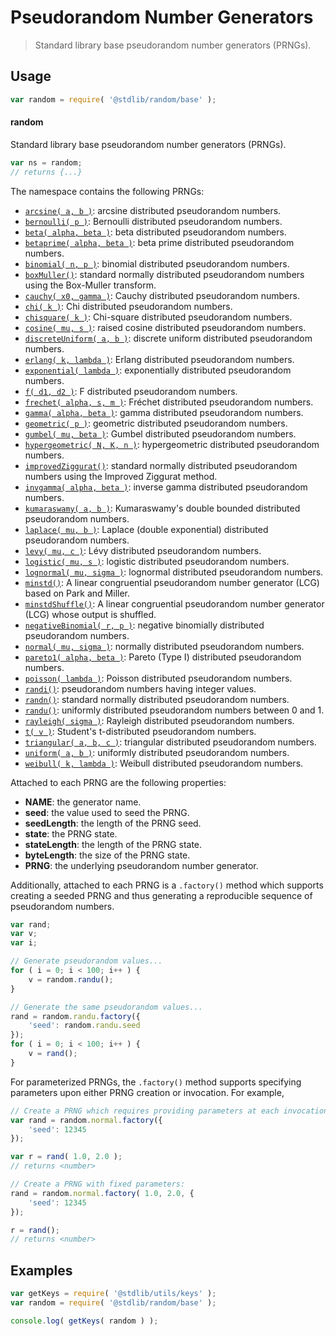 <!--

@license Apache-2.0

Copyright (c) 2018 The Stdlib Authors.

Licensed under the Apache License, Version 2.0 (the "License");
you may not use this file except in compliance with the License.
You may obtain a copy of the License at

   http://www.apache.org/licenses/LICENSE-2.0

Unless required by applicable law or agreed to in writing, software
distributed under the License is distributed on an "AS IS" BASIS,
WITHOUT WARRANTIES OR CONDITIONS OF ANY KIND, either express or implied.
See the License for the specific language governing permissions and
limitations under the License.

-->

# Pseudorandom Number Generators

> Standard library base pseudorandom number generators (PRNGs).

<section class="usage">

## Usage

```javascript
var random = require( '@stdlib/random/base' );
```

#### random

Standard library base pseudorandom number generators (PRNGs).

```javascript
var ns = random;
// returns {...}
```

The namespace contains the following PRNGs:

<!-- <toc pattern="*"> -->

<div class="namespace-toc">

-   <span class="signature">[`arcsine( a, b )`][@stdlib/random/base/arcsine]</span><span class="delimiter">: </span><span class="description">arcsine distributed pseudorandom numbers.</span>
-   <span class="signature">[`bernoulli( p )`][@stdlib/random/base/bernoulli]</span><span class="delimiter">: </span><span class="description">Bernoulli distributed pseudorandom numbers.</span>
-   <span class="signature">[`beta( alpha, beta )`][@stdlib/random/base/beta]</span><span class="delimiter">: </span><span class="description">beta distributed pseudorandom numbers.</span>
-   <span class="signature">[`betaprime( alpha, beta )`][@stdlib/random/base/betaprime]</span><span class="delimiter">: </span><span class="description">beta prime distributed pseudorandom numbers.</span>
-   <span class="signature">[`binomial( n, p )`][@stdlib/random/base/binomial]</span><span class="delimiter">: </span><span class="description">binomial distributed pseudorandom numbers.</span>
-   <span class="signature">[`boxMuller()`][@stdlib/random/base/box-muller]</span><span class="delimiter">: </span><span class="description">standard normally distributed pseudorandom numbers using the Box-Muller transform.</span>
-   <span class="signature">[`cauchy( x0, gamma )`][@stdlib/random/base/cauchy]</span><span class="delimiter">: </span><span class="description">Cauchy distributed pseudorandom numbers.</span>
-   <span class="signature">[`chi( k )`][@stdlib/random/base/chi]</span><span class="delimiter">: </span><span class="description">Chi distributed pseudorandom numbers.</span>
-   <span class="signature">[`chisquare( k )`][@stdlib/random/base/chisquare]</span><span class="delimiter">: </span><span class="description">Chi-square distributed pseudorandom numbers.</span>
-   <span class="signature">[`cosine( mu, s )`][@stdlib/random/base/cosine]</span><span class="delimiter">: </span><span class="description">raised cosine distributed pseudorandom numbers.</span>
-   <span class="signature">[`discreteUniform( a, b )`][@stdlib/random/base/discrete-uniform]</span><span class="delimiter">: </span><span class="description">discrete uniform distributed pseudorandom numbers.</span>
-   <span class="signature">[`erlang( k, lambda )`][@stdlib/random/base/erlang]</span><span class="delimiter">: </span><span class="description">Erlang distributed pseudorandom numbers.</span>
-   <span class="signature">[`exponential( lambda )`][@stdlib/random/base/exponential]</span><span class="delimiter">: </span><span class="description">exponentially distributed pseudorandom numbers.</span>
-   <span class="signature">[`f( d1, d2 )`][@stdlib/random/base/f]</span><span class="delimiter">: </span><span class="description">F distributed pseudorandom numbers.</span>
-   <span class="signature">[`frechet( alpha, s, m )`][@stdlib/random/base/frechet]</span><span class="delimiter">: </span><span class="description">Fréchet distributed pseudorandom numbers.</span>
-   <span class="signature">[`gamma( alpha, beta )`][@stdlib/random/base/gamma]</span><span class="delimiter">: </span><span class="description">gamma distributed pseudorandom numbers.</span>
-   <span class="signature">[`geometric( p )`][@stdlib/random/base/geometric]</span><span class="delimiter">: </span><span class="description">geometric distributed pseudorandom numbers.</span>
-   <span class="signature">[`gumbel( mu, beta )`][@stdlib/random/base/gumbel]</span><span class="delimiter">: </span><span class="description">Gumbel distributed pseudorandom numbers.</span>
-   <span class="signature">[`hypergeometric( N, K, n )`][@stdlib/random/base/hypergeometric]</span><span class="delimiter">: </span><span class="description">hypergeometric distributed pseudorandom numbers.</span>
-   <span class="signature">[`improvedZiggurat()`][@stdlib/random/base/improved-ziggurat]</span><span class="delimiter">: </span><span class="description">standard normally distributed pseudorandom numbers using the Improved Ziggurat method.</span>
-   <span class="signature">[`invgamma( alpha, beta )`][@stdlib/random/base/invgamma]</span><span class="delimiter">: </span><span class="description">inverse gamma distributed pseudorandom numbers.</span>
-   <span class="signature">[`kumaraswamy( a, b )`][@stdlib/random/base/kumaraswamy]</span><span class="delimiter">: </span><span class="description">Kumaraswamy's double bounded distributed pseudorandom numbers.</span>
-   <span class="signature">[`laplace( mu, b )`][@stdlib/random/base/laplace]</span><span class="delimiter">: </span><span class="description">Laplace (double exponential) distributed pseudorandom numbers.</span>
-   <span class="signature">[`levy( mu, c )`][@stdlib/random/base/levy]</span><span class="delimiter">: </span><span class="description">Lévy distributed pseudorandom numbers.</span>
-   <span class="signature">[`logistic( mu, s )`][@stdlib/random/base/logistic]</span><span class="delimiter">: </span><span class="description">logistic distributed pseudorandom numbers.</span>
-   <span class="signature">[`lognormal( mu, sigma )`][@stdlib/random/base/lognormal]</span><span class="delimiter">: </span><span class="description">lognormal distributed pseudorandom numbers.</span>
-   <span class="signature">[`minstd()`][@stdlib/random/base/minstd]</span><span class="delimiter">: </span><span class="description">A linear congruential pseudorandom number generator (LCG) based on Park and Miller.</span>
-   <span class="signature">[`minstdShuffle()`][@stdlib/random/base/minstd-shuffle]</span><span class="delimiter">: </span><span class="description">A linear congruential pseudorandom number generator (LCG) whose output is shuffled.</span>
-   <span class="signature">[`negativeBinomial( r, p )`][@stdlib/random/base/negative-binomial]</span><span class="delimiter">: </span><span class="description">negative binomially distributed pseudorandom numbers.</span>
-   <span class="signature">[`normal( mu, sigma )`][@stdlib/random/base/normal]</span><span class="delimiter">: </span><span class="description">normally distributed pseudorandom numbers.</span>
-   <span class="signature">[`pareto1( alpha, beta )`][@stdlib/random/base/pareto-type1]</span><span class="delimiter">: </span><span class="description">Pareto (Type I) distributed pseudorandom numbers.</span>
-   <span class="signature">[`poisson( lambda )`][@stdlib/random/base/poisson]</span><span class="delimiter">: </span><span class="description">Poisson distributed pseudorandom numbers.</span>
-   <span class="signature">[`randi()`][@stdlib/random/base/randi]</span><span class="delimiter">: </span><span class="description">pseudorandom numbers having integer values.</span>
-   <span class="signature">[`randn()`][@stdlib/random/base/randn]</span><span class="delimiter">: </span><span class="description">standard normally distributed pseudorandom numbers.</span>
-   <span class="signature">[`randu()`][@stdlib/random/base/randu]</span><span class="delimiter">: </span><span class="description">uniformly distributed pseudorandom numbers between 0 and 1.</span>
-   <span class="signature">[`rayleigh( sigma )`][@stdlib/random/base/rayleigh]</span><span class="delimiter">: </span><span class="description">Rayleigh distributed pseudorandom numbers.</span>
-   <span class="signature">[`t( v )`][@stdlib/random/base/t]</span><span class="delimiter">: </span><span class="description">Student's t-distributed pseudorandom numbers.</span>
-   <span class="signature">[`triangular( a, b, c )`][@stdlib/random/base/triangular]</span><span class="delimiter">: </span><span class="description">triangular distributed pseudorandom numbers.</span>
-   <span class="signature">[`uniform( a, b )`][@stdlib/random/base/uniform]</span><span class="delimiter">: </span><span class="description">uniformly distributed pseudorandom numbers.</span>
-   <span class="signature">[`weibull( k, lambda )`][@stdlib/random/base/weibull]</span><span class="delimiter">: </span><span class="description">Weibull distributed pseudorandom numbers.</span>

</div>

<!-- </toc> -->

Attached to each PRNG are the following properties:

-   **NAME**: the generator name.
-   **seed**: the value used to seed the PRNG.
-   **seedLength**: the length of the PRNG seed.
-   **state**: the PRNG state.
-   **stateLength**: the length  of the PRNG state.
-   **byteLength**: the size of the PRNG state.
-   **PRNG**: the underlying pseudorandom number generator.

Additionally, attached to each PRNG is a `.factory()` method which supports creating a seeded PRNG and thus generating a reproducible sequence of pseudorandom numbers.

```javascript
var rand;
var v;
var i;

// Generate pseudorandom values...
for ( i = 0; i < 100; i++ ) {
    v = random.randu();
}

// Generate the same pseudorandom values...
rand = random.randu.factory({
    'seed': random.randu.seed
});
for ( i = 0; i < 100; i++ ) {
    v = rand();
}
```

For parameterized PRNGs, the `.factory()` method supports specifying parameters upon either PRNG creation or invocation. For example,

```javascript
// Create a PRNG which requires providing parameters at each invocation:
var rand = random.normal.factory({
    'seed': 12345
});

var r = rand( 1.0, 2.0 );
// returns <number>

// Create a PRNG with fixed parameters:
rand = random.normal.factory( 1.0, 2.0, {
    'seed': 12345
});

r = rand();
// returns <number>
```

</section>

<!-- /.usage -->

<section class="examples">

## Examples

<!-- TODO: better examples => generate histograms for several different PRNGs and compare to expected shape -->

<!-- eslint no-undef: "error" -->

```javascript
var getKeys = require( '@stdlib/utils/keys' );
var random = require( '@stdlib/random/base' );

console.log( getKeys( random ) );
```

</section>

<!-- /.examples -->

<section class="links">

<!-- <toc-links> -->

[@stdlib/random/base/arcsine]: https://github.com/stdlib-js/stdlib/tree/develop/lib/node_modules/%40stdlib/random/base/arcsine

[@stdlib/random/base/bernoulli]: https://github.com/stdlib-js/stdlib/tree/develop/lib/node_modules/%40stdlib/random/base/bernoulli

[@stdlib/random/base/beta]: https://github.com/stdlib-js/stdlib/tree/develop/lib/node_modules/%40stdlib/random/base/beta

[@stdlib/random/base/betaprime]: https://github.com/stdlib-js/stdlib/tree/develop/lib/node_modules/%40stdlib/random/base/betaprime

[@stdlib/random/base/binomial]: https://github.com/stdlib-js/stdlib/tree/develop/lib/node_modules/%40stdlib/random/base/binomial

[@stdlib/random/base/box-muller]: https://github.com/stdlib-js/stdlib/tree/develop/lib/node_modules/%40stdlib/random/base/box-muller

[@stdlib/random/base/cauchy]: https://github.com/stdlib-js/stdlib/tree/develop/lib/node_modules/%40stdlib/random/base/cauchy

[@stdlib/random/base/chi]: https://github.com/stdlib-js/stdlib/tree/develop/lib/node_modules/%40stdlib/random/base/chi

[@stdlib/random/base/chisquare]: https://github.com/stdlib-js/stdlib/tree/develop/lib/node_modules/%40stdlib/random/base/chisquare

[@stdlib/random/base/cosine]: https://github.com/stdlib-js/stdlib/tree/develop/lib/node_modules/%40stdlib/random/base/cosine

[@stdlib/random/base/discrete-uniform]: https://github.com/stdlib-js/stdlib/tree/develop/lib/node_modules/%40stdlib/random/base/discrete-uniform

[@stdlib/random/base/erlang]: https://github.com/stdlib-js/stdlib/tree/develop/lib/node_modules/%40stdlib/random/base/erlang

[@stdlib/random/base/exponential]: https://github.com/stdlib-js/stdlib/tree/develop/lib/node_modules/%40stdlib/random/base/exponential

[@stdlib/random/base/f]: https://github.com/stdlib-js/stdlib/tree/develop/lib/node_modules/%40stdlib/random/base/f

[@stdlib/random/base/frechet]: https://github.com/stdlib-js/stdlib/tree/develop/lib/node_modules/%40stdlib/random/base/frechet

[@stdlib/random/base/gamma]: https://github.com/stdlib-js/stdlib/tree/develop/lib/node_modules/%40stdlib/random/base/gamma

[@stdlib/random/base/geometric]: https://github.com/stdlib-js/stdlib/tree/develop/lib/node_modules/%40stdlib/random/base/geometric

[@stdlib/random/base/gumbel]: https://github.com/stdlib-js/stdlib/tree/develop/lib/node_modules/%40stdlib/random/base/gumbel

[@stdlib/random/base/hypergeometric]: https://github.com/stdlib-js/stdlib/tree/develop/lib/node_modules/%40stdlib/random/base/hypergeometric

[@stdlib/random/base/improved-ziggurat]: https://github.com/stdlib-js/stdlib/tree/develop/lib/node_modules/%40stdlib/random/base/improved-ziggurat

[@stdlib/random/base/invgamma]: https://github.com/stdlib-js/stdlib/tree/develop/lib/node_modules/%40stdlib/random/base/invgamma

[@stdlib/random/base/kumaraswamy]: https://github.com/stdlib-js/stdlib/tree/develop/lib/node_modules/%40stdlib/random/base/kumaraswamy

[@stdlib/random/base/laplace]: https://github.com/stdlib-js/stdlib/tree/develop/lib/node_modules/%40stdlib/random/base/laplace

[@stdlib/random/base/levy]: https://github.com/stdlib-js/stdlib/tree/develop/lib/node_modules/%40stdlib/random/base/levy

[@stdlib/random/base/logistic]: https://github.com/stdlib-js/stdlib/tree/develop/lib/node_modules/%40stdlib/random/base/logistic

[@stdlib/random/base/lognormal]: https://github.com/stdlib-js/stdlib/tree/develop/lib/node_modules/%40stdlib/random/base/lognormal

[@stdlib/random/base/minstd]: https://github.com/stdlib-js/stdlib/tree/develop/lib/node_modules/%40stdlib/random/base/minstd

[@stdlib/random/base/minstd-shuffle]: https://github.com/stdlib-js/stdlib/tree/develop/lib/node_modules/%40stdlib/random/base/minstd-shuffle

[@stdlib/random/base/negative-binomial]: https://github.com/stdlib-js/stdlib/tree/develop/lib/node_modules/%40stdlib/random/base/negative-binomial

[@stdlib/random/base/normal]: https://github.com/stdlib-js/stdlib/tree/develop/lib/node_modules/%40stdlib/random/base/normal

[@stdlib/random/base/pareto-type1]: https://github.com/stdlib-js/stdlib/tree/develop/lib/node_modules/%40stdlib/random/base/pareto-type1

[@stdlib/random/base/poisson]: https://github.com/stdlib-js/stdlib/tree/develop/lib/node_modules/%40stdlib/random/base/poisson

[@stdlib/random/base/randi]: https://github.com/stdlib-js/stdlib/tree/develop/lib/node_modules/%40stdlib/random/base/randi

[@stdlib/random/base/randn]: https://github.com/stdlib-js/stdlib/tree/develop/lib/node_modules/%40stdlib/random/base/randn

[@stdlib/random/base/randu]: https://github.com/stdlib-js/stdlib/tree/develop/lib/node_modules/%40stdlib/random/base/randu

[@stdlib/random/base/rayleigh]: https://github.com/stdlib-js/stdlib/tree/develop/lib/node_modules/%40stdlib/random/base/rayleigh

[@stdlib/random/base/t]: https://github.com/stdlib-js/stdlib/tree/develop/lib/node_modules/%40stdlib/random/base/t

[@stdlib/random/base/triangular]: https://github.com/stdlib-js/stdlib/tree/develop/lib/node_modules/%40stdlib/random/base/triangular

[@stdlib/random/base/uniform]: https://github.com/stdlib-js/stdlib/tree/develop/lib/node_modules/%40stdlib/random/base/uniform

[@stdlib/random/base/weibull]: https://github.com/stdlib-js/stdlib/tree/develop/lib/node_modules/%40stdlib/random/base/weibull

<!-- </toc-links> -->

</section>

<!-- /.links -->
